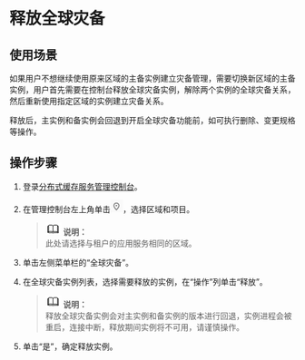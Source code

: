 # 释放全球灾备<a name="dcs-zh-ug-190123004"></a>

## 使用场景<a name="section172311930185210"></a>

如果用户不想继续使用原来区域的主备实例建立灾备管理，需要切换新区域的主备实例，用户首先需要在控制台释放全球灾备实例，解除两个实例的全球灾备关系，然后重新使用指定区域的实例建立灾备关系。

释放后，主实例和备实例会回退到开启全球灾备功能前，如可执行删除、变更规格等操作。

## 操作步骤<a name="section038602217418"></a>

1.  登录[分布式缓存服务管理控制台](https://console.huaweicloud.com/dcs)。
2.  在管理控制台左上角单击![](figures/icon-region-1.png)，选择区域和项目。

    >![](public_sys-resources/icon-note.gif) **说明：**   
    >此处请选择与租户的应用服务相同的区域。  

3.  单击左侧菜单栏的“全球灾备”。
4.  在全球灾备实例列表，选择需要释放的实例，在“操作”列单击“释放”。

    >![](public_sys-resources/icon-note.gif) **说明：**   
    >释放全球灾备实例会对主实例和备实例的版本进行回退，实例进程会被重启，连接中断，释放期间实例将不可用，请谨慎操作。  

5.  单击“是”，确定释放实例。

